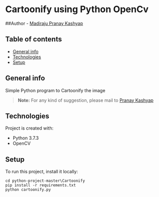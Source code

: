 # Cartoonify using Python OpenCv

##Author - 
[Madiraju Pranay Kashyap](https://pranaykashyap.github.io/)

## Table of contents
* [General info](#general-info)
* [Technologies](#technologies)
* [Setup](#setup)

## General info
Simple Python program to Cartoonify the image
> **Note:** For any kind of suggestion, please mail to [Pranay Kashyap](mailto:pranaykshp@gmail.com) 
	
## Technologies
Project is created with:
* Python 3.7.3
* OpenCV
	
## Setup
To run this project, install it locally:

```
cd python-project-master\Cartoonify
pip install -r requirements.txt
python cartoonify.py
```
